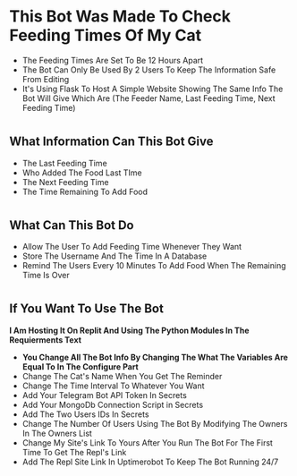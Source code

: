 # This Bot Was Made To Check Feeding Times Of My Cat
- The Feeding Times Are Set To Be 12 Hours Apart
- The Bot Can Only Be Used By 2 Users To Keep The Information Safe From Editing
- It's Using Flask To Host A Simple Website Showing The Same Info The Bot Will Give Which Are (The Feeder Name, Last Feeding Time, Next Feeding Time)
# <h2>What Information Can This Bot Give</h2>
- The Last Feeding Time 
- Who Added The Food Last TIme
- The Next Feeding Time
- The Time Remaining To Add Food
# <h2> What Can This Bot Do</h2>
- Allow The User To Add Feeding Time Whenever They Want
- Store The Username And The Time In A Database
- Remind The Users Every 10 Minutes To Add Food When The Remaining Time Is Over
# <h2> If You Want To Use The Bot </h2>
**I Am Hosting It On Replit And Using The Python Modules In The Requierments Text**
- **You Change All The Bot Info By Changing The What The Variables Are Equal To In The Configure Part**
- Change The Cat's Name When You Get The Reminder
- Change The Time Interval To Whatever You Want
- Add Your Telegram Bot API Token In Secrets
- Add Your MongoDb Connection Script in Secrets
- Add The Two Users IDs In Secrets
- Change The Number Of Users Using The Bot By Modifying The Owners In The Owners List
- Change My Site's Link To Yours After You Run The Bot For The First Time To Get The Repl's Link
- Add The Repl Site Link In Uptimerobot To Keep The Bot Running 24/7
